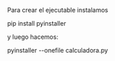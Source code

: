 Para crear el ejecutable instalamos

pip install pyinstaller

y luego hacemos:

pyinstaller --onefile calculadora.py